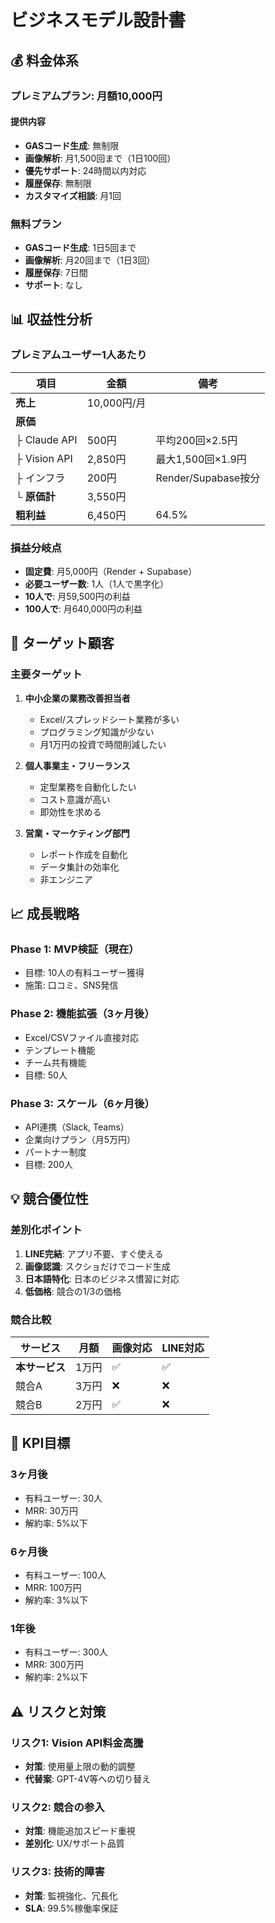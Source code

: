 # ビジネスモデル設計書

## 💰 料金体系

### プレミアムプラン: 月額10,000円

#### 提供内容
- **GASコード生成**: 無制限
- **画像解析**: 月1,500回まで（1日100回）
- **優先サポート**: 24時間以内対応
- **履歴保存**: 無制限
- **カスタマイズ相談**: 月1回

### 無料プラン
- **GASコード生成**: 1日5回まで
- **画像解析**: 月20回まで（1日3回）
- **履歴保存**: 7日間
- **サポート**: なし

## 📊 収益性分析

### プレミアムユーザー1人あたり

| 項目 | 金額 | 備考 |
|------|------|------|
| **売上** | 10,000円/月 | |
| **原価** | | |
| ├ Claude API | 500円 | 平均200回×2.5円 |
| ├ Vision API | 2,850円 | 最大1,500回×1.9円 |
| ├ インフラ | 200円 | Render/Supabase按分 |
| └ **原価計** | 3,550円 | |
| **粗利益** | 6,450円 | 64.5% |

### 損益分岐点
- **固定費**: 月5,000円（Render + Supabase）
- **必要ユーザー数**: 1人（1人で黒字化）
- **10人で**: 月59,500円の利益
- **100人で**: 月640,000円の利益

## 🎯 ターゲット顧客

### 主要ターゲット
1. **中小企業の業務改善担当者**
   - Excel/スプレッドシート業務が多い
   - プログラミング知識が少ない
   - 月1万円の投資で時間削減したい

2. **個人事業主・フリーランス**
   - 定型業務を自動化したい
   - コスト意識が高い
   - 即効性を求める

3. **営業・マーケティング部門**
   - レポート作成を自動化
   - データ集計の効率化
   - 非エンジニア

## 📈 成長戦略

### Phase 1: MVP検証（現在）
- 目標: 10人の有料ユーザー獲得
- 施策: 口コミ、SNS発信

### Phase 2: 機能拡張（3ヶ月後）
- Excel/CSVファイル直接対応
- テンプレート機能
- チーム共有機能
- 目標: 50人

### Phase 3: スケール（6ヶ月後）
- API連携（Slack, Teams）
- 企業向けプラン（月5万円）
- パートナー制度
- 目標: 200人

## 💡 競合優位性

### 差別化ポイント
1. **LINE完結**: アプリ不要、すぐ使える
2. **画像認識**: スクショだけでコード生成
3. **日本語特化**: 日本のビジネス慣習に対応
4. **低価格**: 競合の1/3の価格

### 競合比較
| サービス | 月額 | 画像対応 | LINE対応 |
|---------|------|----------|----------|
| **本サービス** | 1万円 | ✅ | ✅ |
| 競合A | 3万円 | ❌ | ❌ |
| 競合B | 2万円 | ✅ | ❌ |

## 🚀 KPI目標

### 3ヶ月後
- 有料ユーザー: 30人
- MRR: 30万円
- 解約率: 5%以下

### 6ヶ月後
- 有料ユーザー: 100人
- MRR: 100万円
- 解約率: 3%以下

### 1年後
- 有料ユーザー: 300人
- MRR: 300万円
- 解約率: 2%以下

## ⚠️ リスクと対策

### リスク1: Vision API料金高騰
- **対策**: 使用量上限の動的調整
- **代替案**: GPT-4V等への切り替え

### リスク2: 競合の参入
- **対策**: 機能追加スピード重視
- **差別化**: UX/サポート品質

### リスク3: 技術的障害
- **対策**: 監視強化、冗長化
- **SLA**: 99.5%稼働率保証